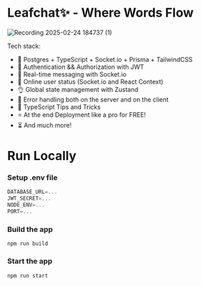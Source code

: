 # Leafchat✨ - Where Words Flow
![Recording 2025-02-24 184737 (1)](https://github.com/user-attachments/assets/277e4cc8-902b-41ef-80e8-822495933be6)

 Tech stack:

-   🌟 Postgres + TypeScript + Socket.io + Prisma + TailwindCSS
-   🎃 Authentication && Authorization with JWT
-   👾 Real-time messaging with Socket.io
-   🚀 Online user status (Socket.io and React Context)
-   👌 Global state management with Zustand
-   🐞 Error handling both on the server and on the client
-   👻 TypeScript Tips and Tricks
-   ⭐ At the end Deployment like a pro for FREE!
-   ⏳ And much more!

# Run Locally

### Setup .env file

```js
DATABASE_URL=...
JWT_SECRET=...
NODE_ENV=...
PORT=...
```



### Build the app

```shell
npm run build
```

### Start the app

```shell
npm run start
```
#





